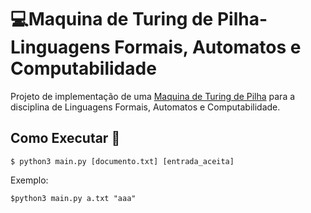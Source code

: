# :computer:Maquina de Turing de Pilha- Linguagens Formais, Automatos e Computabilidade 

Projeto de implementação de uma [Maquina de Turing de Pilha](https://en.wikipedia.org/wiki/Turing_machine) para a disciplina de Linguagens Formais, Automatos e Computabilidade.

## Como Executar 🚀
	
	$ python3 main.py [documento.txt] [entrada_aceita]

  Exemplo:

	$python3 main.py a.txt "aaa"
	
